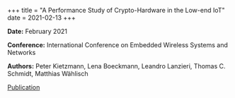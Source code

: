 +++
title = "A Performance Study of Crypto-Hardware in the Low-end IoT"
date = 2021-02-13
+++

**Date:** February 2021

**Conference:**
International Conference on Embedded Wireless Systems and Networks

**Authors:** Peter Kietzmann, Lena Boeckmann, Leandro Lanzieri, Thomas C. Schmidt, Matthias Wählisch

[Publication](https://eprint.iacr.org/2021/058)